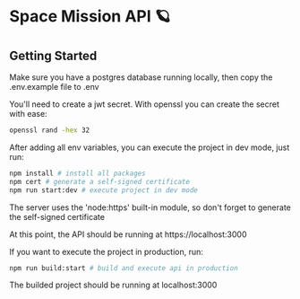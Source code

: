 # Space Mission API :ringed_planet:

## Getting Started

Make sure you have a postgres database running locally, then copy the .env.example file to .env

You'll need to create a jwt secret. With openssl you can create the secret with ease:

```bash
openssl rand -hex 32
```

After adding all env variables, you can execute the project in dev mode, just run:

```bash
npm install # install all packages
npm cert # generate a self-signed certificate
npm run start:dev # execute project in dev mode
```

The server uses the 'node:https' built-in module, so don't forget to generate the self-signed certificate

At this point, the API should be running at https://localhost:3000

If you want to execute the project in production, run:

```bash
npm run build:start # build and execute api in production
```

The builded project should be running at localhost:3000

